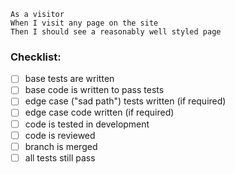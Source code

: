 ```
As a visitor
When I visit any page on the site
Then I should see a reasonably well styled page
```

### Checklist:

- [ ] base tests are written
- [ ] base code is written to pass tests
- [ ] edge case ("sad path") tests written (if required)
- [ ] edge case code written (if required)
- [ ] code is tested in development
- [ ] code is reviewed
- [ ] branch is merged
- [ ] all tests still pass

